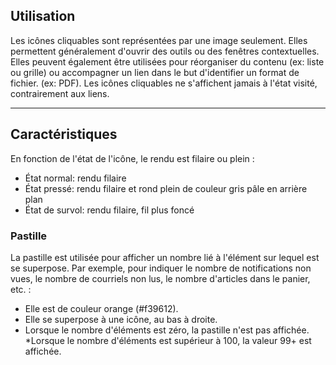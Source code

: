 ## Utilisation
Les icônes cliquables sont représentées par une image seulement. Elles permettent généralement d'ouvrir des outils ou des fenêtres contextuelles. Elles peuvent également être utilisées pour réorganiser du contenu (ex: liste ou grille) ou accompagner un lien dans le but d'identifier un format de fichier. (ex: PDF). Les icônes cliquables ne s'affichent jamais à l'état visité, contrairement aux liens.

---
## Caractéristiques
En fonction de l'état de l'icône, le rendu est filaire ou plein :
* État normal: rendu filaire
* État pressé: rendu filaire et rond plein de couleur gris pâle en arrière plan
* État de survol: rendu filaire, fil plus foncé
### Pastille
La pastille est utilisée pour afficher un nombre lié à l'élément sur lequel est se superpose. Par exemple, pour indiquer le nombre de notifications non vues, le nombre de courriels non lus, le nombre d'articles dans le panier, etc. :
* Elle est de couleur orange (#f39612).
* Elle se superpose à une icône, au bas à droite.
* Lorsque le nombre d'éléments est zéro, la pastille n'est pas affichée.
*Lorsque le nombre d'éléments est supérieur à 100, la valeur 99+ est affichée.